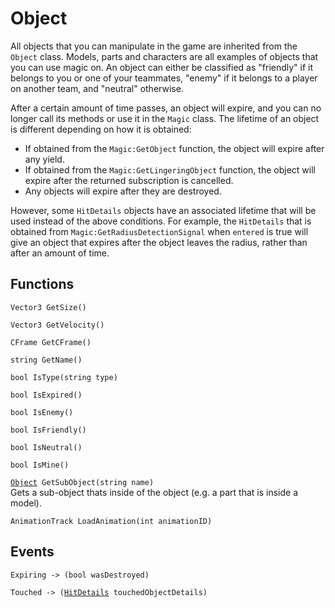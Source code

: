 # Object
All objects that you can manipulate in the game are inherited from the `Object` class. Models, parts and characters are all examples of objects that you can use magic on. An object can either be classified as "friendly" if it belongs to you or one of your teammates, "enemy" if it belongs to a player on another team, and "neutral" otherwise.

After a certain amount of time passes, an object will expire, and you can no longer call its methods or use it in the `Magic` class. The lifetime of an object is different depending on how it is obtained:
- If obtained from the `Magic:GetObject` function, the object will expire after any yield.
- If obtained from the `Magic:GetLingeringObject` function, the object will expire after the returned subscription is cancelled.
- Any objects will expire after they are destroyed.

However, some `HitDetails` objects have an associated lifetime that will be used instead of the above conditions. For example, the `HitDetails` that is obtained from `Magic:GetRadiusDetectionSignal` when `entered` is true will give an object that expires after the object leaves the radius, rather than after an amount of time.

## Functions
`Vector3 GetSize()`  

`Vector3 GetVelocity()`

`CFrame GetCFrame()`

`string GetName()`

`bool IsType(string type)`

`bool IsExpired()`

`bool IsEnemy()`

`bool IsFriendly()`

`bool IsNeutral()`

`bool IsMine()`

[`Object`][obj]` GetSubObject(string name)`  
Gets a sub-object thats inside of the object (e.g. a part that is inside a model).

`AnimationTrack LoadAnimation(int animationID)`

## Events
`Expiring -> (bool wasDestroyed)`

`Touched -> (`[`HitDetails`][hit]` touchedObjectDetails)`

[obj]: ../object/
[hit]: ../hitdetails/